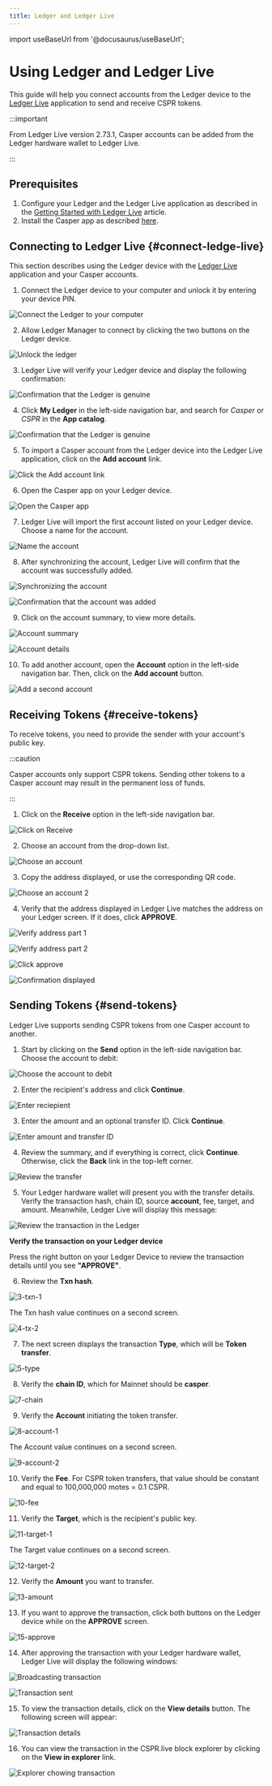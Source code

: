 ```yaml
---
title: Ledger and Ledger Live
---
```


import useBaseUrl from '@docusaurus/useBaseUrl';

# Using Ledger and Ledger Live

This guide will help you connect accounts from the Ledger device to the [Ledger Live](https://www.ledger.com/ledger-live) application to send and receive CSPR tokens.

:::important

From Ledger Live version 2.73.1, Casper accounts can be added from the Ledger hardware wallet to Ledger Live.

:::

## Prerequisites

1. Configure your Ledger and the Ledger Live application as described in the [Getting Started with Ledger Live](https://support.ledger.com/hc/en-us/articles/4404389503889?docs=true) article.
2. Install the Casper app as described [here](./ledger-setup.md).

## Connecting to Ledger Live {#connect-ledge-live}

This section describes using the Ledger device with the [Ledger Live](https://www.ledger.com/ledger-live) application and your Casper accounts.

1. Connect the Ledger device to your computer and unlock it by entering your device PIN.

![Connect the Ledger to your computer](./ledger-cspr-live/ledger-live/0-connect.png)

2. Allow Ledger Manager to connect by clicking the two buttons on the Ledger device.

![Unlock the ledger](./ledger-cspr-live/ledger-live/1-unlock.png)

3. Ledger Live will verify your Ledger device and display the following confirmation:

![Confirmation that the Ledger is genuine](./ledger-cspr-live/ledger-live/2-confirmation.png)

4. Click **My Ledger** in the left-side navigation bar, and search for *Casper* or *CSPR* in the **App catalog**. 

![Confirmation that the Ledger is genuine](./ledger-cspr-live/ledger-live/3-app-cspr.png)

5. To import a Casper account from the Ledger device into the Ledger Live application, click on the **Add account** link.

![Click the Add account link](./ledger-cspr-live/ledger-live/4-add-account.png)

6. Open the Casper app on your Ledger device.

![Open the Casper app](./ledger-cspr-live/ledger-live/5-add-account.png)

7. Ledger Live will import the first account listed on your Ledger device. Choose a name for the account.

![Name the account](./ledger-cspr-live/ledger-live/6-add-account.png)

8. After synchronizing the account, Ledger Live will confirm that the account was successfully added.

![Synchronizing the account](./ledger-cspr-live/ledger-live/7-add-account.png)

![Confirmation that the account was added](./ledger-cspr-live/ledger-live/8-add-account.png)

9. Click on the account summary, to view more details.

![Account summary](./ledger-cspr-live/ledger-live/9-account-summary.png)

![Account details](./ledger-cspr-live/ledger-live/10-account-details.png)

10. To add another account, open the **Account** option in the left-side navigation bar. Then, click on the **Add account** button.

![Add a second account](./ledger-cspr-live/ledger-live/11-second-account.png)

## Receiving Tokens {#receive-tokens}

To receive tokens, you need to provide the sender with your account's public key.

:::caution

Casper accounts only support CSPR tokens. Sending other tokens to a Casper account may result in the permanent loss of funds.

:::

1. Click on the **Receive** option in the left-side navigation bar.

![Click on Receive](./ledger-cspr-live/ledger-live/12-receive.png)

2. Choose an account from the drop-down list.

![Choose an account](./ledger-cspr-live/ledger-live/13-receive.png)

3. Copy the address displayed, or use the corresponding QR code.

![Choose an account 2](./ledger-cspr-live/ledger-live/14-receive.png)

4. Verify that the address displayed in Ledger Live matches the address on your Ledger screen. If it does, click **APPROVE**.

![Verify address part 1](./ledger-cspr-live/ledger-live/15-receive.png)

![Verify address part 2](./ledger-cspr-live/ledger-live/16-receive.png)

![Click approve](./ledger-cspr-live/ledger-live/17-receive.png)

![Confirmation displayed](./ledger-cspr-live/ledger-live/18-receive.png)

## Sending Tokens {#send-tokens}

Ledger Live supports sending CSPR tokens from one Casper account to another.

1. Start by clicking on the **Send** option in the left-side navigation bar. Choose the account to debit:

![Choose the account to debit](./ledger-cspr-live/ledger-live/19-send.png)

2. Enter the recipient's address and click **Continue**.

![Enter reciepient](./ledger-cspr-live/ledger-live/20-send.png)

3. Enter the amount and an optional transfer ID. Click **Continue**.

![Enter amount and transfer ID](./ledger-cspr-live/ledger-live/21-send.png)

4. Review the summary, and if everything is correct, click **Continue**. Otherwise, click the **Back** link in the top-left corner.

![Review the transfer](./ledger-cspr-live/ledger-live/22-send.png)

5. Your Ledger hardware wallet will present you with the transfer details. Verify the transaction hash, chain ID, source **account**, fee, target, and amount. Meanwhile, Ledger Live will display this message:

![Review the transaction in the Ledger](./ledger-cspr-live/ledger-live/23-send.png)

**Verify the transaction on your Ledger device**

Press the right button on your Ledger Device to review the transaction details until you see **"APPROVE"**.

6. Review the **Txn hash**.

![3-txn-1](./ledger-cspr-live/device/3-txn-1.jpg)

The Txn hash value continues on a second screen.

![4-tx-2](./ledger-cspr-live/device/4-txn-2.jpg)

7.  The next screen displays the transaction **Type**, which will be **Token transfer**.

![5-type](./ledger-cspr-live/device/5-type.jpg)

8. Verify the **chain ID**, which for Mainnet should be **casper**.

![7-chain](./ledger-cspr-live/device/7-chain.jpg)

9. Verify the **Account** initiating the token transfer.

![8-account-1](./ledger-cspr-live/device/8-account-1.jpg)

The Account value continues on a second screen.

![9-account-2](./ledger-cspr-live/device/9-account-2.jpg)

10. Verify the **Fee**. For CSPR token transfers, that value should be constant and equal to 100,000,000 motes = 0.1 CSPR.

![10-fee](./ledger-cspr-live/device/10-fee.jpg)

11. Verify the **Target**, which is the recipient's public key.

![11-target-1](./ledger-cspr-live/device/11-target-1.jpg)

The Target value continues on a second screen.

![12-target-2](./ledger-cspr-live/device/12-target-2.jpg)

12. Verify the **Amount** you want to transfer.

![13-amount](./ledger-cspr-live/device/13-amount.jpg)

13. If you want to approve the transaction, click both buttons on the Ledger device while on the **APPROVE** screen.

![15-approve](./ledger-cspr-live/device/15-approve.jpg)

14. After approving the transaction with your Ledger hardware wallet, Ledger Live will display the following windows:

![Broadcasting transaction](./ledger-cspr-live/ledger-live/24-send.png)

![Transaction sent](./ledger-cspr-live/ledger-live/25-send.png)

15. To view the transaction details, click on the **View details** button. The following screen will appear:

![Transaction details](./ledger-cspr-live/ledger-live/26-send.png)

16. You can view the transaction in the CSPR.live block explorer by clicking on the **View in explorer** link.

![Explorer chowing transaction](./ledger-cspr-live/ledger-live/27-send.png)